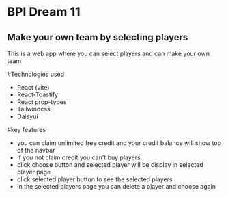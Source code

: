 # BPl Dream 11

## Make your own team by selecting players

This is a web app where you can select players and can make your own team

#Technologies used

- React (vite)
- React-Toastify
- React prop-types
- Tailwindcss
- Daisyui

#key features

- you can claim unlimited free credit and your credit balance will show top of the navbar
- if you not claim credit you can't buy players
- click choose button and selected player will be display in selected player page
- click selected player button to see the selected players
- in the selected players page you can delete a player and choose again

